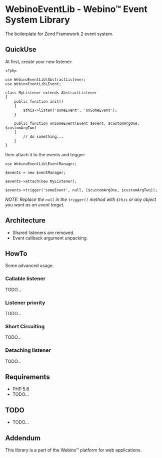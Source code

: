 # WebinoEventLib - Webino™ Event System Library

The boilerplate for Zend Framework 2 event system.

## QuickUse

At first, create your new listener:

    <?php
    
    use WebinoEventLib\AbstractListener;
    use WebinoEventLib\Event;
    
    class MyListener extends AbstractListener
    {
        public function init()
        {
            $this->listen('someEvent', 'onSomeEvent');
        }
        
        public function onSomeEvent(Event $event, $customArgOne, $customArgTwo)
        {
            // do something...
        }
    }
    
then attach it to the events and trigger:

    use WebinoEventLib\EventManager;

    $events = new EventManager;

    $events->attach(new MyListener);
    
    $events->trigger('someEvent', null, [$customArgOne, $customArgTwo]);

    
*NOTE: Replace the `null` in the `trigger()` method with `$this` or any object you want as an event target.*

## Architecture

- Shared listeners are removed.
- Event callback argument unpacking.

## HowTo

Some advanced usage.

### Callable listener

TODO...

### Listener priority

TODO...

### Short Circuiting

TODO...

### Detaching listener

TODO...

## Requirements

- PHP 5.6
- TODO...

## TODO

 - TODO...

## Addendum

This library is a part of the Webino™ platform for web applications.
